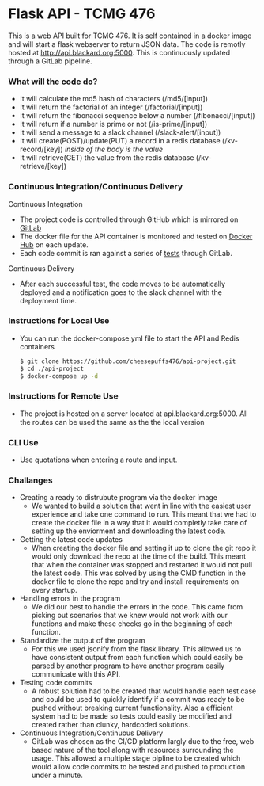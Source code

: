 # Flask API - TCMG 476

This is a web API built for TCMG 476. It is self contained in a docker image and will start a flask webserver to return JSON data. The code is remotly hosted at http://api.blackard.org:5000. This is continuously updated through a GitLab pipeline.

### What will the code do?

 - It will calculate the md5 hash of characters (/md5/[input]) 
 - It will return the factorial of an integer (/factorial/[input])
 - It will return the fibonacci sequence below a number (/fibonacci/[input])
 - It will return if a number is prime or not (/is-prime/[input])
 - It will send a message to a slack channel (/slack-alert/[input])
 - It will create(POST)/update(PUT) a record in a redis database (/kv-record/[key])  *inside of the body is the value*
 - It will retrieve(GET) the value from the redis database (/kv-retrieve/[key])

### Continuous Integration/Continuous Delivery

Continuous Integration
- The project code is controlled through GitHub which is mirrored on [GitLab](https://gitlab.com/concon2015/api-project)
- The docker file for the API container is monitored and tested on [Docker Hub](https://cloud.docker.com/u/cheesepuffs476/repository/docker/cheesepuffs476/api-project) on each update.
- Each code commit is ran against a series of [tests](https://github.com/cheesepuffs476/api-project/blob/master/automatedtest.py) through GitLab.

Continuous Delivery
- After each successful test, the code moves to be automatically deployed and a notification goes to the slack channel with the deployment time.


### Instructions for Local Use
  - You can run the docker-compose.yml file to start the API and Redis containers 
     ```sh
    $ git clone https://github.com/cheesepuffs476/api-project.git
    $ cd ./api-project
    $ docker-compose up -d
    ```

### Instructions for Remote Use
 - The project is hosted on a server located at api.blackard.org:5000. All the routes can be used the same as the the local version
 
### CLI Use
 - Use quotations when entering a route and input.

### Challanges
- Creating a ready to distrubute program via the docker image
    - We wanted to build a solution that went in line with the easiest user experience and take one command to run. This meant that we had to create the docker file in a way that it would completly take care of setting up the enviorment and downloading the latest code.
- Getting the latest code updates
    - When creating the docker file and setting it up to clone the git repo it would only download the repo at the time of the build. This meant that when the container was stopped and restarted it would not pull the latest code. This was solved by using the CMD function in the docker file to clone the repo and try and install requirements on every startup.
- Handling errors in the program
    - We did our best to handle the errors in the code. This came from picking out scenarios that we knew would not work with our functions and make these checks go in the beginning of each function.
- Standardize the output of the program
    - For this we used jsonify from the flask library. This allowed us to have consistent output from each function which could easily be parsed by another program to have another program easily communicate with this API.
- Testing code commits
    - A robust solution had to be created that would handle each test case and could be used to quickly identify if a commit was ready to be pushed without breaking current functionality. Also a efficient system had to be made so tests could easily be modified and created rather than clunky, hardcoded solutions.
- Continuous Integration/Continuous Delivery
    - GitLab was chosen as the CI/CD platform largly due to the free, web based nature of the tool along with resources surrounding the usage. This allowed a multiple stage pipline to be created which would allow code commits to be tested and pushed to production under a minute.
